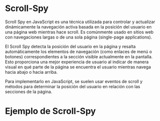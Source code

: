 # Scroll-Spy
Scroll Spy en JavaScript es una técnica utilizada para controlar y actualizar dinámicamente la navegación activa basada en la posición del usuario en una página web mientras hace scroll.
Es comúnmente usado en sitios web con navegaciones largas o de una sola página (single-page applications).

El Scroll Spy detecta la posición del usuario en la página y resalta automáticamente los elementos de navegación (como enlaces de menú o botones) correspondientes a la sección visible actualmente en la pantalla. Esto proporciona una mejor experiencia de usuario al indicar de manera visual en qué parte de la página se encuentra el usuario mientras navega hacia abajo o hacia arriba.

Para implementarlo en JavaScript, se suelen usar eventos de scroll y métodos para determinar la posición del usuario en relación con las secciones de la página.

# Ejemplo de Scroll-Spy

